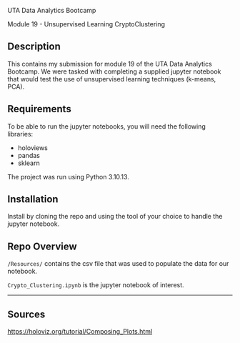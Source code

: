 UTA Data Analytics Bootcamp

Module 19 - Unsupervised Learning
CryptoClustering




## Description

This contains my submission for module 19 of the UTA Data Analytics Bootcamp. We were tasked with completing a supplied jupyter notebook that would test the use of unsupervised learning techniques (k-means, PCA).


## Requirements

To be able to run the jupyter notebooks, you will need the following libraries:

-   holoviews
-   pandas
-   sklearn
  
The project was run using Python 3.10.13. 

## Installation

Install by cloning the repo and using the tool of your choice to handle the jupyter notebook. 

## Repo Overview 

`/Resources/` contains the csv file that was used to populate the data for our notebook.

`Crypto_Clustering.ipynb` is the jupyter notebook of interest.



-----------------------------

## Sources 

https://holoviz.org/tutorial/Composing_Plots.html
